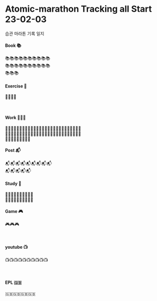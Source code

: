 # Atomic-marathon Tracking all Start 23-02-03 
습관 마라톤 기록 일지 


#### Book 📚
📚📚📚📚📚📚📚📚📚📚
<br>
📚📚📚📚📚📚📚📚📚📚
<br>
📚📚📚
<br>

#### Exercise 🏃‍
🏃‍🏃‍🏃‍🏃‍

<br>

#### Work 👨🏻‍💻
👨🏻‍💻👨🏻‍💻👨🏻‍💻👨🏻‍💻👨🏻‍💻👨🏻‍💻👨🏻‍💻👨🏻‍💻👨🏻‍💻
<br>
👨🏻‍💻👨🏻‍💻👨🏻‍💻👨🏻‍💻👨🏻‍💻👨🏻‍💻👨🏻‍💻👨🏻‍💻👨🏻‍💻
<br>
👨🏻‍💻👨🏻‍💻👨🏻‍💻
<br>

#### Post 📬
📬📬📬📬📬📬📬📬📬
<br>
📬📬📬📬📬
<br>

#### Study 📝
📝📝📝📝📝📝📝📝📝📝
<br>
📝📝📝📝📝📝📝📝📝📝
<br>

#### Game 🎮
🎮🎮🎮

<br>

#### youtube 📺
📺📺📺📺📺📺📺📺📺📺

<br>

#### EPL 🇬🇧
🇬🇧🇬🇧🇬🇧🇬🇧
<br>
